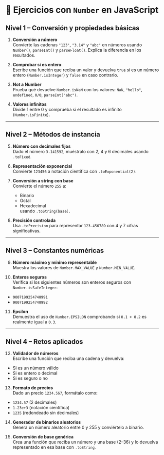 # 📝 Ejercicios con `Number` en JavaScript

## Nivel 1 – Conversión y propiedades básicas
1. **Conversión a número**  
   Convierte las cadenas `"123"`, `"3.14"` y `"abc"` en números usando `Number()`, `parseInt()` y `parseFloat()`. Explica la diferencia en los resultados.

2. **Comprobar si es entero**  
   Escribe una función que reciba un valor y devuelva `true` si es un número entero (`Number.isInteger`) y `false` en caso contrario.

3. **Not a Number**  
   Prueba qué devuelve `Number.isNaN` con los valores: `NaN`, `"hello"`, `undefined`, `0/0`, `parseInt("abc")`.

4. **Valores infinitos**  
   Divide 1 entre 0 y comprueba si el resultado es infinito (`Number.isFinite`).

---

## Nivel 2 – Métodos de instancia
5. **Número con decimales fijos**  
   Dado el número `3.141592`, muéstralo con 2, 4 y 6 decimales usando `.toFixed`.

6. **Representación exponencial**  
   Convierte `123456` a notación científica con `.toExponential(2)`.

7. **Conversión a string con base**  
   Convierte el número `255` a:  
   - Binario  
   - Octal  
   - Hexadecimal  
   usando `.toString(base)`.

8. **Precisión controlada**  
   Usa `.toPrecision` para representar `123.456789` con 4 y 7 cifras significativas.

---

## Nivel 3 – Constantes numéricas
9. **Número máximo y mínimo representable**  
   Muestra los valores de `Number.MAX_VALUE` y `Number.MIN_VALUE`.

10. **Enteros seguros**  
   Verifica si los siguientes números son enteros seguros con `Number.isSafeInteger`:  
   - `9007199254740991`  
   - `9007199254740992`

11. **Epsilon**  
   Demuestra el uso de `Number.EPSILON` comprobando si `0.1 + 0.2` es realmente igual a `0.3`.

---

## Nivel 4 – Retos aplicados
12. **Validador de números**  
   Escribe una función que reciba una cadena y devuelva:  
   - Si es un número válido  
   - Si es entero o decimal  
   - Si es seguro o no  

13. **Formato de precios**  
   Dado un precio `1234.567`, formátalo como:  
   - `1234.57` (2 decimales)  
   - `1.23e+3` (notación científica)  
   - `1235` (redondeado sin decimales)

14. **Generador de binarios aleatorios**  
   Genera un número aleatorio entre 0 y 255 y conviértelo a binario.

15. **Conversión de base genérica**  
   Crea una función que reciba un número y una base (2–36) y lo devuelva representado en esa base con `.toString`.
